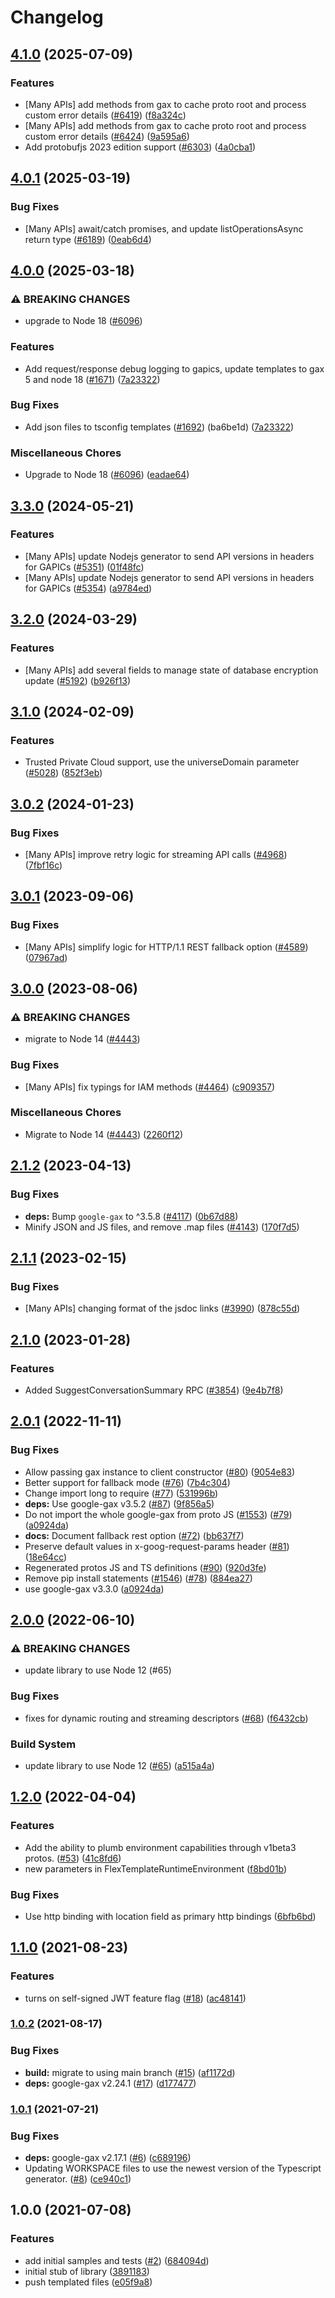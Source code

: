 # Changelog

## [4.1.0](https://github.com/googleapis/google-cloud-node/compare/dataflow-v4.0.1...dataflow-v4.1.0) (2025-07-09)


### Features

* [Many APIs] add methods from gax to cache proto root and process custom error details ([#6419](https://github.com/googleapis/google-cloud-node/issues/6419)) ([f8a324c](https://github.com/googleapis/google-cloud-node/commit/f8a324ca5c3bc0f730e4ed67d9407c44f2414936))
* [Many APIs] add methods from gax to cache proto root and process custom error details ([#6424](https://github.com/googleapis/google-cloud-node/issues/6424)) ([9a595a6](https://github.com/googleapis/google-cloud-node/commit/9a595a658b5fc2a02a18ffbca618190eb64d8013))
* Add protobufjs 2023 edition support ([#6303](https://github.com/googleapis/google-cloud-node/issues/6303)) ([4a0cba1](https://github.com/googleapis/google-cloud-node/commit/4a0cba1e41a9aeb9c15ad31487ef013c8277cfef))

## [4.0.1](https://github.com/googleapis/google-cloud-node/compare/dataflow-v4.0.0...dataflow-v4.0.1) (2025-03-19)


### Bug Fixes

* [Many APIs] await/catch promises, and update listOperationsAsync return type ([#6189](https://github.com/googleapis/google-cloud-node/issues/6189)) ([0eab6d4](https://github.com/googleapis/google-cloud-node/commit/0eab6d40a12aa7f387a4621c6611aa4cbc86e178))

## [4.0.0](https://github.com/googleapis/google-cloud-node/compare/dataflow-v3.3.0...dataflow-v4.0.0) (2025-03-18)


### ⚠ BREAKING CHANGES

* upgrade to Node 18 ([#6096](https://github.com/googleapis/google-cloud-node/issues/6096))

### Features

* Add request/response debug logging to gapics, update templates to gax 5 and node 18 ([#1671](https://github.com/googleapis/google-cloud-node/issues/1671)) ([7a23322](https://github.com/googleapis/google-cloud-node/commit/7a23322530b610eec2fe4c18fe1854048f31c811))


### Bug Fixes

* Add json files to tsconfig templates ([#1692](https://github.com/googleapis/google-cloud-node/issues/1692)) (ba6be1d) ([7a23322](https://github.com/googleapis/google-cloud-node/commit/7a23322530b610eec2fe4c18fe1854048f31c811))


### Miscellaneous Chores

* Upgrade to Node 18 ([#6096](https://github.com/googleapis/google-cloud-node/issues/6096)) ([eadae64](https://github.com/googleapis/google-cloud-node/commit/eadae64d54e07aa2c65097ea52e65008d4e87436))

## [3.3.0](https://github.com/googleapis/google-cloud-node/compare/dataflow-v3.2.0...dataflow-v3.3.0) (2024-05-21)


### Features

* [Many APIs] update Nodejs generator to send API versions in headers for GAPICs ([#5351](https://github.com/googleapis/google-cloud-node/issues/5351)) ([01f48fc](https://github.com/googleapis/google-cloud-node/commit/01f48fce63ec4ddf801d59ee2b8c0db9f6fb8372))
* [Many APIs] update Nodejs generator to send API versions in headers for GAPICs ([#5354](https://github.com/googleapis/google-cloud-node/issues/5354)) ([a9784ed](https://github.com/googleapis/google-cloud-node/commit/a9784ed3db6ee96d171762308bbbcd57390b6866))

## [3.2.0](https://github.com/googleapis/google-cloud-node/compare/dataflow-v3.1.0...dataflow-v3.2.0) (2024-03-29)


### Features

* [Many APIs] add several fields to manage state of database encryption update ([#5192](https://github.com/googleapis/google-cloud-node/issues/5192)) ([b926f13](https://github.com/googleapis/google-cloud-node/commit/b926f1326ea4df73c411dbeb7e529f8d9ccc3642))

## [3.1.0](https://github.com/googleapis/google-cloud-node/compare/dataflow-v3.0.2...dataflow-v3.1.0) (2024-02-09)


### Features

* Trusted Private Cloud support, use the universeDomain parameter  ([#5028](https://github.com/googleapis/google-cloud-node/issues/5028)) ([852f3eb](https://github.com/googleapis/google-cloud-node/commit/852f3ebf065ee24e910580b9a1fc365acb3a744a))

## [3.0.2](https://github.com/googleapis/google-cloud-node/compare/dataflow-v3.0.1...dataflow-v3.0.2) (2024-01-23)


### Bug Fixes

* [Many APIs] improve retry logic for streaming API calls ([#4968](https://github.com/googleapis/google-cloud-node/issues/4968)) ([7fbf16c](https://github.com/googleapis/google-cloud-node/commit/7fbf16c98d0521a0533ab36a00f6ec932c72a02e))

## [3.0.1](https://github.com/googleapis/google-cloud-node/compare/dataflow-v3.0.0...dataflow-v3.0.1) (2023-09-06)


### Bug Fixes

* [Many APIs] simplify logic for HTTP/1.1 REST fallback option ([#4589](https://github.com/googleapis/google-cloud-node/issues/4589)) ([07967ad](https://github.com/googleapis/google-cloud-node/commit/07967add1b5fc28b548cf74721b595ea0ba90d5b))

## [3.0.0](https://github.com/googleapis/google-cloud-node/compare/dataflow-v2.1.2...dataflow-v3.0.0) (2023-08-06)


### ⚠ BREAKING CHANGES

* migrate to Node 14 ([#4443](https://github.com/googleapis/google-cloud-node/issues/4443))

### Bug Fixes

* [Many APIs] fix typings for IAM methods ([#4464](https://github.com/googleapis/google-cloud-node/issues/4464)) ([c909357](https://github.com/googleapis/google-cloud-node/commit/c90935765ceee0eea6b9ce21a151707df142cf7d))


### Miscellaneous Chores

* Migrate to Node 14 ([#4443](https://github.com/googleapis/google-cloud-node/issues/4443)) ([2260f12](https://github.com/googleapis/google-cloud-node/commit/2260f12543d171bda95345e53475f5f0fdc45770))

## [2.1.2](https://github.com/googleapis/google-cloud-node/compare/dataflow-v2.1.1...dataflow-v2.1.2) (2023-04-13)


### Bug Fixes

* **deps:** Bump `google-gax` to ^3.5.8 ([#4117](https://github.com/googleapis/google-cloud-node/issues/4117)) ([0b67d88](https://github.com/googleapis/google-cloud-node/commit/0b67d883963643ce1b4f6d2ccd3e8d37adf6e029))
* Minify JSON and JS files, and remove .map files ([#4143](https://github.com/googleapis/google-cloud-node/issues/4143)) ([170f7d5](https://github.com/googleapis/google-cloud-node/commit/170f7d57b8fd344d182a8e758867b8124722eebc))

## [2.1.1](https://github.com/googleapis/google-cloud-node/compare/dataflow-v2.1.0...dataflow-v2.1.1) (2023-02-15)


### Bug Fixes

* [Many APIs] changing format of the jsdoc links ([#3990](https://github.com/googleapis/google-cloud-node/issues/3990)) ([878c55d](https://github.com/googleapis/google-cloud-node/commit/878c55d62af7e41e8d5050b081e4b79202b1b9cc))

## [2.1.0](https://github.com/googleapis/google-cloud-node/compare/dataflow-v2.0.1...dataflow-v2.1.0) (2023-01-28)


### Features

* Added SuggestConversationSummary RPC ([#3854](https://github.com/googleapis/google-cloud-node/issues/3854)) ([9e4b7f8](https://github.com/googleapis/google-cloud-node/commit/9e4b7f8d27dbb1ac011267f9b96ce90d2ff7a74b))

## [2.0.1](https://github.com/googleapis/nodejs-dataflow/compare/v2.0.0...v2.0.1) (2022-11-11)


### Bug Fixes

* Allow passing gax instance to client constructor ([#80](https://github.com/googleapis/nodejs-dataflow/issues/80)) ([9054e83](https://github.com/googleapis/nodejs-dataflow/commit/9054e835bff17366ca8810852c9d128b2ce6660f))
* Better support for fallback mode ([#76](https://github.com/googleapis/nodejs-dataflow/issues/76)) ([7b4c304](https://github.com/googleapis/nodejs-dataflow/commit/7b4c30408db223dc273b4d82a7402f945b30aa21))
* Change import long to require ([#77](https://github.com/googleapis/nodejs-dataflow/issues/77)) ([531996b](https://github.com/googleapis/nodejs-dataflow/commit/531996bb8c228f653dee2adf4a0488f275e85710))
* **deps:** Use google-gax v3.5.2 ([#87](https://github.com/googleapis/nodejs-dataflow/issues/87)) ([9f856a5](https://github.com/googleapis/nodejs-dataflow/commit/9f856a5f95c68fe7310fdd5e4de747d551192136))
* Do not import the whole google-gax from proto JS ([#1553](https://github.com/googleapis/nodejs-dataflow/issues/1553)) ([#79](https://github.com/googleapis/nodejs-dataflow/issues/79)) ([a0924da](https://github.com/googleapis/nodejs-dataflow/commit/a0924dac7a384c659650a3c61e4072d7206df678))
* **docs:** Document fallback rest option ([#72](https://github.com/googleapis/nodejs-dataflow/issues/72)) ([bb637f7](https://github.com/googleapis/nodejs-dataflow/commit/bb637f7a64b1f3cbe78e45d1584a52874904a607))
* Preserve default values in x-goog-request-params header ([#81](https://github.com/googleapis/nodejs-dataflow/issues/81)) ([18e64cc](https://github.com/googleapis/nodejs-dataflow/commit/18e64cc81f6d02e3a137f0a3cbee5e38bbaac5d9))
* Regenerated protos JS and TS definitions ([#90](https://github.com/googleapis/nodejs-dataflow/issues/90)) ([920d3fe](https://github.com/googleapis/nodejs-dataflow/commit/920d3fea4f8900113fd24f72debc2d417e9c53c0))
* Remove pip install statements ([#1546](https://github.com/googleapis/nodejs-dataflow/issues/1546)) ([#78](https://github.com/googleapis/nodejs-dataflow/issues/78)) ([884ea27](https://github.com/googleapis/nodejs-dataflow/commit/884ea27767fb25ff73d01899250000ea53360be5))
* use google-gax v3.3.0 ([a0924da](https://github.com/googleapis/nodejs-dataflow/commit/a0924dac7a384c659650a3c61e4072d7206df678))

## [2.0.0](https://github.com/googleapis/nodejs-dataflow/compare/v1.2.0...v2.0.0) (2022-06-10)


### ⚠ BREAKING CHANGES

* update library to use Node 12 (#65)

### Bug Fixes

* fixes for dynamic routing and streaming descriptors ([#68](https://github.com/googleapis/nodejs-dataflow/issues/68)) ([f6432cb](https://github.com/googleapis/nodejs-dataflow/commit/f6432cb34bae0773494dc29f30782c854892e6a0))


### Build System

* update library to use Node 12 ([#65](https://github.com/googleapis/nodejs-dataflow/issues/65)) ([a515a4a](https://github.com/googleapis/nodejs-dataflow/commit/a515a4a9be3a6dd0e307858312906f2022d65d25))

## [1.2.0](https://github.com/googleapis/nodejs-dataflow/compare/v1.1.0...v1.2.0) (2022-04-04)


### Features

* Add the ability to plumb environment capabilities through v1beta3 protos. ([#53](https://github.com/googleapis/nodejs-dataflow/issues/53)) ([41c8fd6](https://github.com/googleapis/nodejs-dataflow/commit/41c8fd603155fd9158f88fdb95807c988f59875c))
* new parameters in FlexTemplateRuntimeEnvironment ([f8bd01b](https://github.com/googleapis/nodejs-dataflow/commit/f8bd01b0c55f33e00ba33671ebeb2a8cabd51bbb))


### Bug Fixes

* Use http binding with location field as primary http bindings ([6bfb6bd](https://github.com/googleapis/nodejs-dataflow/commit/6bfb6bdee7f50b8353aa7fde8e4f764704ddb81a))

## [1.1.0](https://www.github.com/googleapis/nodejs-dataflow/compare/v1.0.2...v1.1.0) (2021-08-23)


### Features

* turns on self-signed JWT feature flag ([#18](https://www.github.com/googleapis/nodejs-dataflow/issues/18)) ([ac48141](https://www.github.com/googleapis/nodejs-dataflow/commit/ac48141e34e60d95a6037e30d33b28db9467c2b7))

### [1.0.2](https://www.github.com/googleapis/nodejs-dataflow/compare/v1.0.1...v1.0.2) (2021-08-17)


### Bug Fixes

* **build:** migrate to using main branch ([#15](https://www.github.com/googleapis/nodejs-dataflow/issues/15)) ([af1172d](https://www.github.com/googleapis/nodejs-dataflow/commit/af1172da72a97804f9d50ff91b388f20ff90124f))
* **deps:** google-gax v2.24.1 ([#17](https://www.github.com/googleapis/nodejs-dataflow/issues/17)) ([d177477](https://www.github.com/googleapis/nodejs-dataflow/commit/d177477188036fa675a1b3f32f5d85aca27c4fcc))

### [1.0.1](https://www.github.com/googleapis/nodejs-dataflow/compare/v1.0.0...v1.0.1) (2021-07-21)


### Bug Fixes

* **deps:** google-gax v2.17.1 ([#6](https://www.github.com/googleapis/nodejs-dataflow/issues/6)) ([c689196](https://www.github.com/googleapis/nodejs-dataflow/commit/c689196fd00e35fe702e16a6642e7fb06c9907b2))
* Updating WORKSPACE files to use the newest version of the Typescript generator. ([#8](https://www.github.com/googleapis/nodejs-dataflow/issues/8)) ([ce940c1](https://www.github.com/googleapis/nodejs-dataflow/commit/ce940c13c9730f7ede30ad5dfc10cceb56c6953b))

## 1.0.0 (2021-07-08)


### Features

* add initial samples and tests ([#2](https://www.github.com/googleapis/nodejs-dataflow/issues/2)) ([684094d](https://www.github.com/googleapis/nodejs-dataflow/commit/684094dfa2141f4b1974e6bd0cc906c16097a0ab))
* initial stub of library ([3891183](https://www.github.com/googleapis/nodejs-dataflow/commit/389118343ec1a351b58755522f5336d2dfc3a976))
* push templated files ([e05f9a8](https://www.github.com/googleapis/nodejs-dataflow/commit/e05f9a8d276dc9ddf6916620a951788ee42f41f5))
